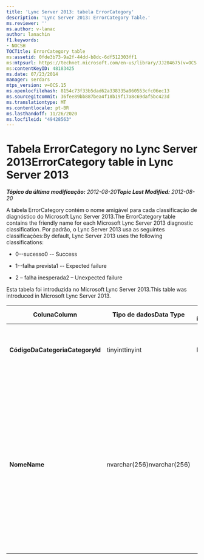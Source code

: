 ```yaml
---
title: 'Lync Server 2013: tabela ErrorCategory'
description: 'Lync Server 2013: ErrorCategory Table.'
ms.reviewer: ''
ms.author: v-lanac
author: lanachin
f1.keywords:
- NOCSH
TOCTitle: ErrorCategory table
ms:assetid: 0fde3b73-9a2f-44dd-b8dc-6df512303ff1
ms:mtpsurl: https://technet.microsoft.com/en-us/library/JJ204675(v=OCS.15)
ms:contentKeyID: 48183425
ms.date: 07/23/2014
manager: serdars
mtps_version: v=OCS.15
ms.openlocfilehash: 8154c73f33b5dad62a338335a960553cfc06ec13
ms.sourcegitcommit: 36fee89bb887bea4f18b19f17a8c69daf5bc423d
ms.translationtype: MT
ms.contentlocale: pt-BR
ms.lasthandoff: 11/26/2020
ms.locfileid: "49428563"
---
```

# <a name="errorcategory-table-in-lync-server-2013"></a><span data-ttu-id="9fc4f-103">Tabela ErrorCategory no Lync Server 2013</span><span class="sxs-lookup"><span data-stu-id="9fc4f-103">ErrorCategory table in Lync Server 2013</span></span>

<div data-xmlns="http://www.w3.org/1999/xhtml">

<div class="topic" data-xmlns="http://www.w3.org/1999/xhtml" data-msxsl="urn:schemas-microsoft-com:xslt" data-cs="https://msdn.microsoft.com/">

<div data-asp="https://msdn2.microsoft.com/asp">



</div>

<div id="mainSection">

<div id="mainBody"><span data-ttu-id="9fc4f-104">

<span> </span></span><span class="sxs-lookup"><span data-stu-id="9fc4f-104">

<span> </span></span></span>

<span data-ttu-id="9fc4f-105">_**Tópico da última modificação:** 2012-08-20_</span><span class="sxs-lookup"><span data-stu-id="9fc4f-105">_**Topic Last Modified:** 2012-08-20_</span></span>

<span data-ttu-id="9fc4f-106">A tabela ErrorCategory contém o nome amigável para cada classificação de diagnóstico do Microsoft Lync Server 2013.</span><span class="sxs-lookup"><span data-stu-id="9fc4f-106">The ErrorCategory table contains the friendly name for each Microsoft Lync Server 2013 diagnostic classification.</span></span> <span data-ttu-id="9fc4f-107">Por padrão, o Lync Server 2013 usa as seguintes classificações:</span><span class="sxs-lookup"><span data-stu-id="9fc4f-107">By default, Lync Server 2013 uses the following classifications:</span></span>

  - <span data-ttu-id="9fc4f-108">0--sucesso</span><span class="sxs-lookup"><span data-stu-id="9fc4f-108">0 -- Success</span></span>

  - <span data-ttu-id="9fc4f-109">1--falha prevista</span><span class="sxs-lookup"><span data-stu-id="9fc4f-109">1 -- Expected failure</span></span>

  - <span data-ttu-id="9fc4f-110">2 – falha inesperada</span><span class="sxs-lookup"><span data-stu-id="9fc4f-110">2 – Unexpected failure</span></span>

<span data-ttu-id="9fc4f-111">Esta tabela foi introduzida no Microsoft Lync Server 2013.</span><span class="sxs-lookup"><span data-stu-id="9fc4f-111">This table was introduced in Microsoft Lync Server 2013.</span></span>


<table>
<colgroup>
<col style="width: 25%" />
<col style="width: 25%" />
<col style="width: 25%" />
<col style="width: 25%" />
</colgroup>
<thead>
<tr class="header">
<th><span data-ttu-id="9fc4f-112">Coluna</span><span class="sxs-lookup"><span data-stu-id="9fc4f-112">Column</span></span></th>
<th><span data-ttu-id="9fc4f-113">Tipo de dados</span><span class="sxs-lookup"><span data-stu-id="9fc4f-113">Data Type</span></span></th>
<th><span data-ttu-id="9fc4f-114">Chave/índice</span><span class="sxs-lookup"><span data-stu-id="9fc4f-114">Key/Index</span></span></th>
<th><span data-ttu-id="9fc4f-115">Detalhes</span><span class="sxs-lookup"><span data-stu-id="9fc4f-115">Details</span></span></th>
</tr>
</thead>
<tbody>
<tr class="odd">
<td><p><span data-ttu-id="9fc4f-116"><strong>CódigoDaCategoria</strong></span><span class="sxs-lookup"><span data-stu-id="9fc4f-116"><strong>CategoryId</strong></span></span></p></td>
<td><p><span data-ttu-id="9fc4f-117">tinyint</span><span class="sxs-lookup"><span data-stu-id="9fc4f-117">tinyint</span></span></p></td>
<td><p><span data-ttu-id="9fc4f-118">Primária</span><span class="sxs-lookup"><span data-stu-id="9fc4f-118">Primary</span></span></p></td>
<td><p><span data-ttu-id="9fc4f-119">Identificador exclusivo da classificação.</span><span class="sxs-lookup"><span data-stu-id="9fc4f-119">Unique identifier for the classification.</span></span></p></td>
</tr>
<tr class="even">
<td><p><span data-ttu-id="9fc4f-120"><strong>Nome</strong></span><span class="sxs-lookup"><span data-stu-id="9fc4f-120"><strong>Name</strong></span></span></p></td>
<td><p><span data-ttu-id="9fc4f-121">nvarchar(256)</span><span class="sxs-lookup"><span data-stu-id="9fc4f-121">nvarchar(256)</span></span></p></td>
<td></td>
<td><p><span data-ttu-id="9fc4f-122">Valor e nome amigável atribuídos à classificação.</span><span class="sxs-lookup"><span data-stu-id="9fc4f-122">Value and friendly name assigned to the classification.</span></span> <span data-ttu-id="9fc4f-123">Os valores permitidos são:</span><span class="sxs-lookup"><span data-stu-id="9fc4f-123">Allowed values are:</span></span></p>
<ul>
<li><p><span data-ttu-id="9fc4f-124">0--sucesso</span><span class="sxs-lookup"><span data-stu-id="9fc4f-124">0 -- Success</span></span></p></li>
<li><p><span data-ttu-id="9fc4f-125">1--falha prevista</span><span class="sxs-lookup"><span data-stu-id="9fc4f-125">1 -- Expected failure</span></span></p></li>
<li><p><span data-ttu-id="9fc4f-126">2 – falha inesperada</span><span class="sxs-lookup"><span data-stu-id="9fc4f-126">2 – Unexpected failure</span></span></p></li>
</ul></td>
</tr>
</tbody>
</table><span data-ttu-id="9fc4f-127">


</div>

<span> </span>

</div>

</div>

</span><span class="sxs-lookup"><span data-stu-id="9fc4f-127">


</div>

<span> </span>

</div>

</div>

</span></span></div>

